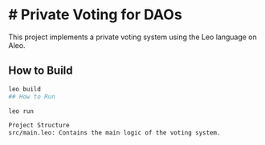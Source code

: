 # # Private Voting for DAOs

This project implements a private voting system using the Leo language on Aleo.

## How to Build

```sh
leo build
## How to Run

leo run

Project Structure
src/main.leo: Contains the main logic of the voting system.
